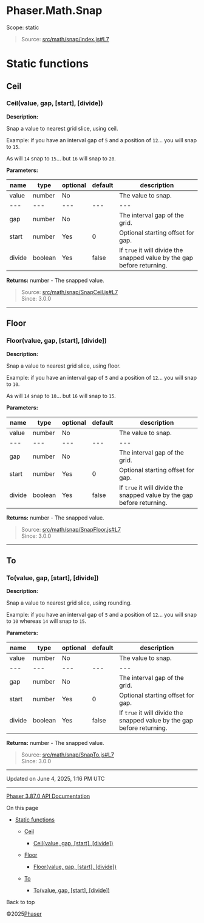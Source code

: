 # Phaser.Math.Snap

Scope:
static

> Source: [src/math/snap/index.js#L7](https://github.com/phaserjs/phaser/blob/v3.87.0/src/math/snap/index.js#L7)

# Static functions

## Ceil

### <static> Ceil(value, gap, [start], [divide])

**Description:**

Snap a value to nearest grid slice, using ceil.

Example: if you have an interval gap of `5` and a position of `12`... you will snap to `15`.

As will `14` snap to `15`... but `16` will snap to `20`.

**Parameters:**

| name | type | optional | default | description |
| --- | --- | --- | --- | --- |
| value | number | No |  | The value to snap. |
| --- | --- | --- | --- | --- |
| gap | number | No |  | The interval gap of the grid. |
| start | number | Yes | 0 | Optional starting offset for gap. |
| divide | boolean | Yes | false | If `true` it will divide the snapped value by the gap before returning. |

**Returns:** number - The snapped value.

> Source: [src/math/snap/SnapCeil.js#L7](https://github.com/phaserjs/phaser/blob/v3.87.0/src/math/snap/SnapCeil.js#L7)  
> Since: 3.0.0

---

## Floor

### <static> Floor(value, gap, [start], [divide])

**Description:**

Snap a value to nearest grid slice, using floor.

Example: if you have an interval gap of `5` and a position of `12`... you will snap to `10`.

As will `14` snap to `10`... but `16` will snap to `15`.

**Parameters:**

| name | type | optional | default | description |
| --- | --- | --- | --- | --- |
| value | number | No |  | The value to snap. |
| --- | --- | --- | --- | --- |
| gap | number | No |  | The interval gap of the grid. |
| start | number | Yes | 0 | Optional starting offset for gap. |
| divide | boolean | Yes | false | If `true` it will divide the snapped value by the gap before returning. |

**Returns:** number - The snapped value.

> Source: [src/math/snap/SnapFloor.js#L7](https://github.com/phaserjs/phaser/blob/v3.87.0/src/math/snap/SnapFloor.js#L7)  
> Since: 3.0.0

---

## To

### <static> To(value, gap, [start], [divide])

**Description:**

Snap a value to nearest grid slice, using rounding.

Example: if you have an interval gap of `5` and a position of `12`... you will snap to `10` whereas `14` will snap to `15`.

**Parameters:**

| name | type | optional | default | description |
| --- | --- | --- | --- | --- |
| value | number | No |  | The value to snap. |
| --- | --- | --- | --- | --- |
| gap | number | No |  | The interval gap of the grid. |
| start | number | Yes | 0 | Optional starting offset for gap. |
| divide | boolean | Yes | false | If `true` it will divide the snapped value by the gap before returning. |

**Returns:** number - The snapped value.

> Source: [src/math/snap/SnapTo.js#L7](https://github.com/phaserjs/phaser/blob/v3.87.0/src/math/snap/SnapTo.js#L7)  
> Since: 3.0.0

---

Updated on June 4, 2025, 1:16 PM UTC

---

[Phaser 3.87.0 API Documentation](../../index.md)

On this page

* [Static functions](#static-functions)

  + [Ceil](#ceil)

    - [<static> Ceil(value, gap, [start], [divide])](#static-ceilvalue-gap-start-divide)
  + [Floor](#floor)

    - [<static> Floor(value, gap, [start], [divide])](#static-floorvalue-gap-start-divide)
  + [To](#to)

    - [<static> To(value, gap, [start], [divide])](#static-tovalue-gap-start-divide)

Back to top

©2025[Phaser](https://docs.phaser.io)